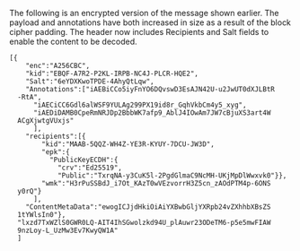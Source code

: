 
The following is an encrypted version of the message shown earlier. 
The payload and annotations have both increased in size as a result
of the block cipher padding. The header now
includes Recipients and Salt fields to enable the content to be decoded.

~~~~
[{
    "enc":"A256CBC",
    "kid":"EBQF-A7R2-P2KL-IRPB-NC4J-PLCR-HQE2",
    "Salt":"6eYDXKwoTPDE-4AhyQtLqw",
    "Annotations":["iAEBiCCo5iyFnYO6DQvswD3EsAJN42U-u2JwUT0dXJLBtR
  -RtA",
      "iAECiCC6Gdl6alWSF9YULAg299PX19id8r_GqhVkbCm4y5_xyg",
      "iAEDiDAMB0CpeRmNRJDp2BbbWK7afp9_AblJ4IOwAm7JW7cBjuXS3art4W
  ACgXjwtgVUxjs"
      ],
    "recipients":[{
        "kid":"MAAB-5QQZ-WH4Z-YE3R-KYUY-7DCU-JW3D",
        "epk":{
          "PublicKeyECDH":{
            "crv":"Ed25519",
            "Public":"TxrqNA-y3CuK5l-2PgdGlmaC9NcMH-UKjMpDlWwxvk0"}},
        "wmk":"H3rPuSSBdJ_i7Ot_KAzT0wVEzvorrH3Z5cn_zAOdPTM4p-6ONS
  y0rQ"}
      ],
    "ContentMetaData":"ewogICJjdHkiOiAiYXBwbGljYXRpb24vZXhhbXBsZS
  1tYWlsIn0"},
  "lxzd7TxWZlS0GWR0LQ-AIT4IhSGwolzkd94U_plAuwr23ODeTM6-p5e5mwFIAW
  9nzLoy-L_UzMw3Ev7KwyQW1A"
  ]
~~~~

